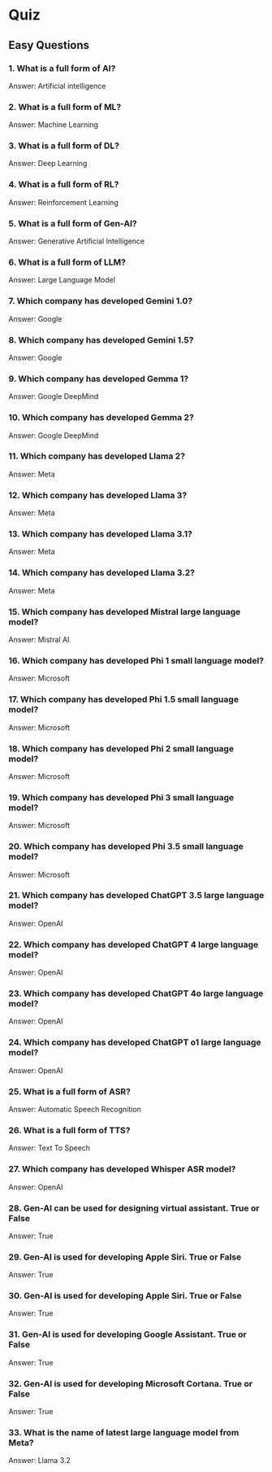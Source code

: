 # Quiz

## Easy Questions

### 1. What is a full form of AI?
Answer: Artificial intelligence

### 2. What is a full form of ML?
Answer: Machine Learning

### 3. What is a full form of DL?
Answer: Deep Learning

### 4. What is a full form of RL?
Answer: Reinforcement Learning

### 5. What is a full form of Gen-AI?
Answer: Generative Artificial Intelligence

### 6. What is a full form of LLM?
Answer: Large Language Model

### 7. Which company has developed Gemini 1.0?
Answer: Google

### 8. Which company has developed Gemini 1.5?
Answer: Google

### 9. Which company has developed Gemma 1?
Answer: Google DeepMind

### 10. Which company has developed Gemma 2?
Answer: Google DeepMind

### 11. Which company has developed Llama 2?
Answer: Meta

### 12. Which company has developed Llama 3?
Answer: Meta

### 13. Which company has developed Llama 3.1?
Answer: Meta

### 14. Which company has developed Llama 3.2?
Answer: Meta

### 15. Which company has developed Mistral large language model?
Answer: Mistral AI

### 16. Which company has developed Phi 1 small language model?
Answer: Microsoft

### 17. Which company has developed Phi 1.5 small language model?
Answer: Microsoft

### 18. Which company has developed Phi 2 small language model?
Answer: Microsoft

### 19. Which company has developed Phi 3 small language model?
Answer: Microsoft

### 20. Which company has developed Phi 3.5 small language model?
Answer: Microsoft

### 21. Which company has developed ChatGPT 3.5 large language model?
Answer: OpenAI

### 22. Which company has developed ChatGPT 4 large language model?
Answer: OpenAI

### 23. Which company has developed ChatGPT 4o large language model?
Answer: OpenAI

### 24. Which company has developed ChatGPT o1 large language model?
Answer: OpenAI

### 25. What is a full form of ASR?
Answer: Automatic Speech Recognition

### 26. What is a full form of TTS?
Answer: Text To Speech

### 27. Which company has developed Whisper ASR model?
Answer: OpenAI

### 28. Gen-AI can be used for designing virtual assistant. True or False
Answer: True

### 29. Gen-AI is used for developing Apple Siri. True or False
Answer: True

### 30. Gen-AI is used for developing Apple Siri. True or False
Answer: True

### 31. Gen-AI is used for developing Google Assistant. True or False
Answer: True

### 32. Gen-AI is used for developing Microsoft Cortana. True or False
Answer: True

### 33. What is the name of latest large language model from Meta?
Answer: Llama 3.2

